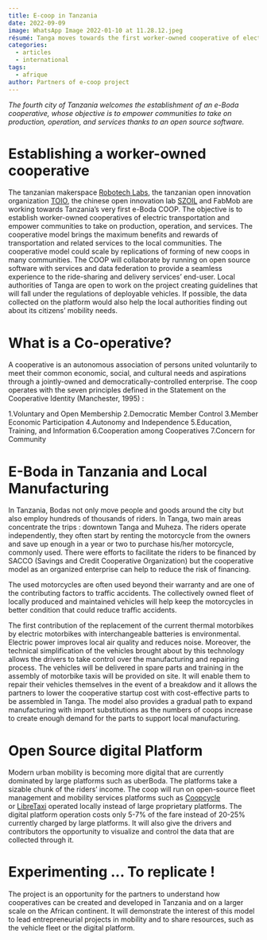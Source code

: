 ```yaml
---
title: E-coop in Tanzania
date: 2022-09-09
image: WhatsApp Image 2022-01-10 at 11.28.12.jpeg
résumé: Tanga moves towards the first worker-owned cooperative of electric transportation in Tanzania !
categories: 
  - articles
  - international
tags: 
  - afrique
author: Partners of e-coop project 
---
```


*The fourth city of Tanzania welcomes the establishment of an e-Boda cooperative, whose objective is to empower communities to take on production, operation, and services thanks to an open source software.*

# Establishing a worker-owned cooperative

The tanzanian makerspace [Robotech Labs](https://robotech.co.tz/), the tanzanian open innovation organization [TOIO](https://toio.or.tz/about/), the chinese open innovation lab [SZOIL](https://www.szoil.org/) and FabMob are working towards Tanzania’s very first e-Boda COOP. The objective is to establish worker-owned cooperatives of electric transportation and empower communities to take on production, operation, and services. The cooperative model brings the maximum benefits and rewards of transportation and related services to the local communities. The cooperative model could scale by replications of forming of new coops in many communities. The COOP will collaborate by running on open source software with services and data federation to provide a seamless experience to the ride-sharing and delivery services’ end-user. Local authorities of Tanga are open to work on the project creating guidelines that will fall under the regulations of deployable vehicles. If possible, the data collected on the platform would also help the local authorities finding out about its citizens’ mobility needs. 

# What is a Co-operative?

A cooperative is an autonomous association of persons united voluntarily to meet their common economic, social, and cultural needs and aspirations through a jointly-owned and democratically-controlled enterprise. The coop operates with the seven principles defined in the Statement on the Cooperative Identity (Manchester, 1995) :  

 1.Voluntary and Open Membership
 2.Democratic Member Control
 3.Member Economic Participation
 4.Autonomy and Independence
 5.Education, Training, and Information
 6.Cooperation among Cooperatives
 7.Concern for Community

# E-Boda in Tanzania and Local Manufacturing

In Tanzania, Bodas not only move people and goods around the city but also employ hundreds of thousands of riders. In Tanga, two main areas concentrate the trips : downtown Tanga and Muheza. The riders operate independently, they often start by renting the motorcycle from the owners and save up enough in a year or two to purchase his/her motorcycle, commonly used. There were efforts to facilitate the riders to be financed by SACCO (Savings and Credit Cooperative Organization) but the cooperative model as an organized enterprise can help to reduce the risk of financing. 

The used motorcycles are often used beyond their warranty and are one of the contributing factors to traffic accidents. The collectively owned fleet of locally produced and maintained vehicles will help keep the motorcycles in better condition that could reduce traffic accidents. 

The first contribution of the replacement of the current thermal motorbikes by electric motorbikes with interchangeable batteries is environmental. Electric power improves local air quality and reduces noise. Moreover, the technical simplification of the vehicles brought about by this technology allows the drivers to take control over the manufacturing and repairing process. The vehicles will be delivered in spare parts and training in the assembly of motorbike taxis will be provided on site. It will enable them to repair their vehicles themselves in the event of a breakdow and it allows the partners to lower the cooperative startup cost with cost-effective parts to be assembled in Tanga. The model also provides a gradual path to expand manufacturing with import substitutions as the numbers of coops increase to create enough demand for the parts to support local manufacturing.

# Open Source digital Platform

Modern urban mobility is becoming more digital that are currently dominated by large platforms such as uberBoda. The platforms take a sizable chunk of the riders’ income. The coop will run on open-source fleet management and mobility services platforms such as [Coopcycle](https://coopcycle.org/en/) or [LibreTaxi](https://libretaxi.org/) operated locally instead of large proprietary platforms. The digital platform operation costs only 5-7% of the fare instead of 20-25% currently charged by large platforms. It will also give the drivers and contributors the opportunity to visualize and control the data that are collected through it. 

# Experimenting ... To replicate !

The project is an opportunity for the partners to understand how cooperatives can be created and developed in Tanzania and on a larger scale on the African continent. It will demonstrate the interest of this model to lead entrepreneurial projects in mobility and to share resources, such as the vehicle fleet or the digital platform. 
